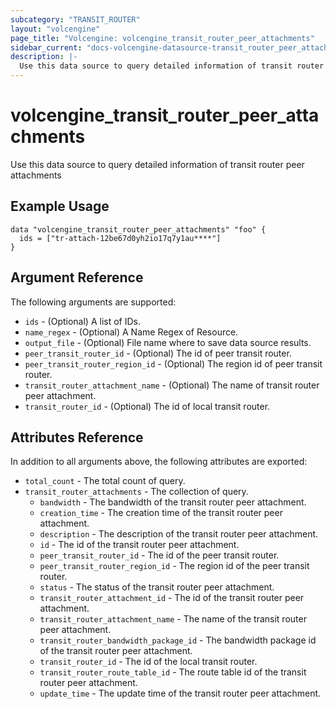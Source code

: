 ```yaml
---
subcategory: "TRANSIT_ROUTER"
layout: "volcengine"
page_title: "Volcengine: volcengine_transit_router_peer_attachments"
sidebar_current: "docs-volcengine-datasource-transit_router_peer_attachments"
description: |-
  Use this data source to query detailed information of transit router peer attachments
---
```

# volcengine_transit_router_peer_attachments
Use this data source to query detailed information of transit router peer attachments
## Example Usage
```hcl
data "volcengine_transit_router_peer_attachments" "foo" {
  ids = ["tr-attach-12be67d0yh2io17q7y1au****"]
}
```
## Argument Reference
The following arguments are supported:
* `ids` - (Optional) A list of IDs.
* `name_regex` - (Optional) A Name Regex of Resource.
* `output_file` - (Optional) File name where to save data source results.
* `peer_transit_router_id` - (Optional) The id of peer transit router.
* `peer_transit_router_region_id` - (Optional) The region id of peer transit router.
* `transit_router_attachment_name` - (Optional) The name of transit router peer attachment.
* `transit_router_id` - (Optional) The id of local transit router.

## Attributes Reference
In addition to all arguments above, the following attributes are exported:
* `total_count` - The total count of query.
* `transit_router_attachments` - The collection of query.
    * `bandwidth` - The bandwidth of the transit router peer attachment.
    * `creation_time` - The creation time of the transit router peer attachment.
    * `description` - The description of the transit router peer attachment.
    * `id` - The id of the transit router peer attachment.
    * `peer_transit_router_id` - The id of the peer transit router.
    * `peer_transit_router_region_id` - The region id of the peer transit router.
    * `status` - The status of the transit router peer attachment.
    * `transit_router_attachment_id` - The id of the transit router peer attachment.
    * `transit_router_attachment_name` - The name of the transit router peer attachment.
    * `transit_router_bandwidth_package_id` - The bandwidth package id of the transit router peer attachment.
    * `transit_router_id` - The id of the local transit router.
    * `transit_router_route_table_id` - The route table id of the transit router peer attachment.
    * `update_time` - The update time of the transit router peer attachment.


